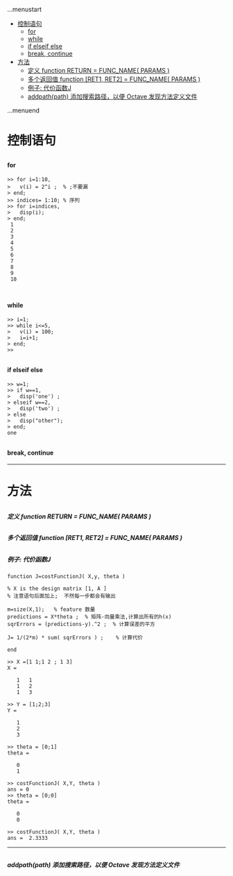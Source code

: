 ...menustart

 - [控制语句](#ea5302a4c0247998e1de210b879bef5f)
	 - [for](#d55669822f1a8cf72ec1911e462a54eb)
	 - [while](#901889f4f34f8ca18ac2f53d1fed346e)
	 - [if  elseif else](#14fdbb00ba740a5e6e2ebb154af73572)
	 - [break, continue](#e431a54db2dbf8b6dd89898db017fce2)
 - [方法](#ea340b9dda8b893ddf2d9176220aac32)
	 - [定义 function RETURN = FUNC_NAME( PARAMS )](#f7c1ab0d7de72d584ef32e3bfcc9655f)
	 - [多个返回值 function \[RET1, RET2\] = FUNC_NAME( PARAMS )](#962022740b9969866c7e970cc43c2f59)
	 - [例子: 代价函数J](#71db28af5c0579013c3ed99662d36a77)
	 - [addpath(path) 添加搜索路径，以便 Octave 发现方法定义文件](#d21b656001498d6544c47c1a617bf4a1)

...menuend


<h2 id="ea5302a4c0247998e1de210b879bef5f"></h2>

# 控制语句

<h2 id="d55669822f1a8cf72ec1911e462a54eb"></h2>

#### for
```
>> for i=1:10,
>   v(i) = 2^i ;  % ;不要漏
> end;
>> indices= 1:10; % 序列
>> for i=indices,
>   disp(i);
> end;
 1
 2
 3
 4
 5
 6
 7
 8
 9
 10
 
```

<h2 id="901889f4f34f8ca18ac2f53d1fed346e"></h2>

#### while
```
>> i=1;
>> while i<=5,
>   v(i) = 100;
>   i=i+1;
> end;
>> 
```

<h2 id="14fdbb00ba740a5e6e2ebb154af73572"></h2>

#### if  elseif else
```
>> w=1;
>> if w==1,
>   disp('one') ;
> elseif w==2,
>   disp('two') ;
> else
>   disp("other");
> end;
one
```

<h2 id="e431a54db2dbf8b6dd89898db017fce2"></h2>

#### break, continue
---
<h2 id="ea340b9dda8b893ddf2d9176220aac32"></h2>

# 方法

<h2 id="f7c1ab0d7de72d584ef32e3bfcc9655f"></h2>

##### 定义 function RETURN = FUNC_NAME( PARAMS )

<h2 id="962022740b9969866c7e970cc43c2f59"></h2>

##### 多个返回值 function [RET1, RET2] = FUNC_NAME( PARAMS )

<h2 id="71db28af5c0579013c3ed99662d36a77"></h2>

##### 例子: 代价函数J

```
function J=costFunctionJ( X,y, theta )

% X is the design matrix [1, A ]
% 注意语句后面加上;  不然每一步都会有输出

m=size(X,1);   % feature 数量
predictions = X*theta ;  % 矩阵-向量乘法,计算出所有的h(x)
sqrErrors = (predictions-y).^2 ;  % 计算误差的平方

J= 1/(2*m) * sum( sqrErrors ) ;    % 计算代价

end
```

```
>> X =[1 1;1 2 ; 1 3]
X =

   1   1
   1   2
   1   3

>> Y = [1;2;3]
Y =

   1
   2
   3

>> theta = [0;1]
theta =

   0
   1

>> costFunctionJ( X,Y, theta )
ans = 0
>> theta = [0;0]
theta =

   0
   0

>> costFunctionJ( X,Y, theta )
ans =  2.3333

```
---
<h2 id="d21b656001498d6544c47c1a617bf4a1"></h2>

##### addpath(path) 添加搜索路径，以便 Octave 发现方法定义文件
